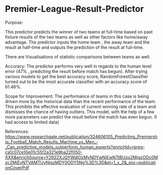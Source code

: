 # Premier-League-Result-Predictor
Purpose:

This predictor predicts the winner of two teams at full-time based on past fixture results of the two teams as well as other factors like home/away advantage. The predictor inputs the home team , the away team and the result at half-time and outputs the prediction of the result at full-time.

There are Visualisations of statistic comparisons between teams as well.

Accuracy:
The predictor performs very well in regards to the human level error (47% , predicting the result before match has begun). After trying various models to get the best accuracy score, RandomForestClassifier turned out to be the most accurate classifier with an accuracy score of 61.46%. 

Scope for Improvement:
The performance of teams in this case is being driven more by the historical data than the recent performance of the team. This prohibits the effective evaluation of current winning rate of a team and dismisses the chance of having outliers. 
This model, with the help of a few more parameters can predict the result before the match has even begun. (I had access to limited data)

References:
https://www.researchgate.net/publication/324606105_Predicting_Premiership_Football_Match_Results_Machine_vs_Men_-_Can_predictive_models_outperform_human_experts?enrichId=rgreq-ca1c07ce10e01c55f2a321e9ba22f050-XXX&enrichSource=Y292ZXJQYWdlOzMyNDYwNjEwNTtBUzo2MjgzODc0Mzc2MjEyNTVAMTUyNjgzMDY0ODY5Ng%3D%3D&el=1_x_2&_esc=publicationCoverPdf
